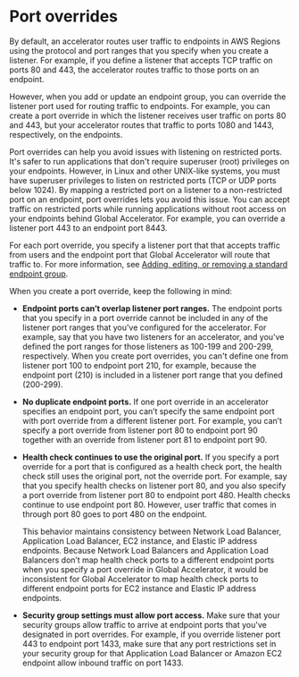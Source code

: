 # Port overrides<a name="about-endpoint-groups-port-override"></a>

By default, an accelerator routes user traffic to endpoints in AWS Regions using the protocol and port ranges that you specify when you create a listener\. For example, if you define a listener that accepts TCP traffic on ports 80 and 443, the accelerator routes traffic to those ports on an endpoint\.

However, when you add or update an endpoint group, you can override the listener port used for routing traffic to endpoints\. For example, you can create a port override in which the listener receives user traffic on ports 80 and 443, but your accelerator routes that traffic to ports 1080 and 1443, respectively, on the endpoints\.

Port overrides can help you avoid issues with listening on restricted ports\. It's safer to run applications that don't require superuser \(root\) privileges on your endpoints\. However, in Linux and other UNIX\-like systems, you must have superuser privileges to listen on restricted ports \(TCP or UDP ports below 1024\)\. By mapping a restricted port on a listener to a non\-restricted port on an endpoint, port overrides lets you avoid this issue\. You can accept traffic on restricted ports while running applications without root access on your endpoints behind Global Accelerator\. For example, you can override a listener port 443 to an endpoint port 8443\.

For each port override, you specify a listener port that that accepts traffic from users and the endpoint port that Global Accelerator will route that traffic to\. For more information, see [ Adding, editing, or removing a standard endpoint group](about-endpoint-groups.create-endpoint-group.md)\.

When you create a port override, keep the following in mind:
+ **Endpoint ports can’t overlap listener port ranges\.** The endpoint ports that you specify in a port override cannot be included in any of the listener port ranges that you've configured for the accelerator\. For example, say that you have two listeners for an accelerator, and you've defined the port ranges for those listeners as 100\-199 and 200\-299, respectively\. When you create port overrides, you can't define one from listener port 100 to endpoint port 210, for example, because the endpoint port \(210\) is included in a listener port range that you defined \(200\-299\)\.
+ **No duplicate endpoint ports\.** If one port override in an accelerator specifies an endpoint port, you can’t specify the same endpoint port with port override from a different listener port\. For example, you can’t specify a port override from listener port 80 to endpoint port 90 together with an override from listener port 81 to endpoint port 90\.
+ **Health check continues to use the original port\.** If you specify a port override for a port that is configured as a health check port, the health check still uses the original port, not the override port\. For example, say that you specify health checks on listener port 80, and you also specify a port override from listener port 80 to endpoint port 480\. Health checks continue to use endpoint port 80\. However, user traffic that comes in through port 80 goes to port 480 on the endpoint\.

  This behavior maintains consistency between Network Load Balancer, Application Load Balancer, EC2 instance, and Elastic IP address endpoints\. Because Network Load Balancers and Application Load Balancers don’t map health check ports to a different endpoint ports when you specify a port override in Global Accelerator, it would be inconsistent for Global Accelerator to map health check ports to different endpoint ports for EC2 instance and Elastic IP address endpoints\.
+ **Security group settings must allow port access\.** Make sure that your security groups allow traffic to arrive at endpoint ports that you've designated in port overrides\. For example, if you override listener port 443 to endpoint port 1433, make sure that any port restrictions set in your security group for that Application Load Balancer or Amazon EC2 endpoint allow inbound traffic on port 1433\.
